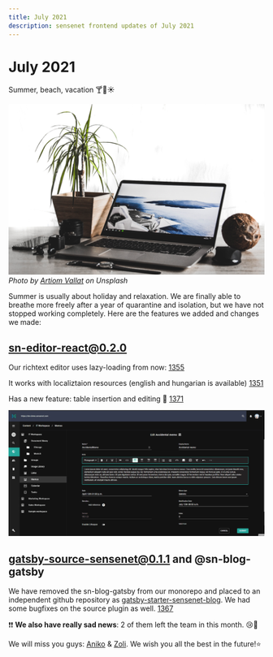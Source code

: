 ```yaml
---
title: July 2021
description: sensenet frontend updates of July 2021
---
```


# July 2021

Summer, beach, vacation 🍸🌴☀️

![Beach](/img/updates/beach.jpg)
_Photo by [Artiom Vallat]("https://unsplash.com/@virussinside") on Unsplash_

Summer is usually about holiday and relaxation. We are finally able to breathe more freely after a year of quarantine and isolation, but we have not stopped working completely. Here are the features we added and changes we made:

## sn-editor-react@0.2.0

Our richtext editor uses lazy-loading from now: [1355](https://github.com/SenseNet/sn-client/pull/1355)

It works with localiztaion resources (english and hungarian is available) [1351](https://github.com/SenseNet/sn-client/pull/1351)

Has a new feature: table insertion and editing 🎉 [1371](https://github.com/SenseNet/sn-client/pull/1371)

![Editor table](/img/updates/editor-table.gif "Editor table")

## gatsby-source-sensenet@0.1.1 and @sn-blog-gatsby

We have removed the sn-blog-gatsby from our monorepo and placed to an independent github repository as [gatsby-starter-sensenet-blog](https://github.com/SenseNet/gatsby-starter-sensenet-blog). We had some bugfixes on the source plugin as well. [1367](https://github.com/SenseNet/sn-client/pull/1367)


❗❗ **We also have really sad news**: 2 of them left the team in this month. 😢🎈

We will miss you guys: [Aniko](https://github.com/herflis) & [Zoli](https://github.com/taki9). We wish you all the best in the future!⭐
